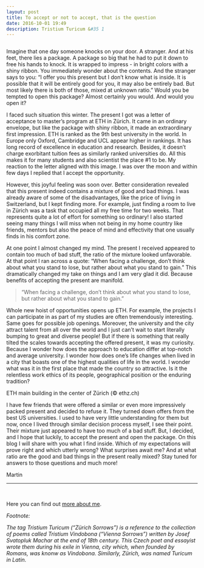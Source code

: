 ```yaml
---
layout: post
title: To accept or not to accept, that is the question
date: 2016-10-01 19:49
description: Tristium Turicum &#35 1 
---
```

<div class="img_row">
	<img class="col three" src="{{ site.baseurl }}/img/package.jpg" alt="" title="package"/>
</div>
<div class="col three caption"> 
</div>

Imagine that one day someone knocks on your door. A stranger. And at his feet, there lies a package. A package so big that he had to put it down to free his hands to knock. It is wrapped to impress - in bright colors with a shiny ribbon. You immediately wonder about the contents. And the stranger says to you: “I offer you this present but I don’t know what is inside. It is possible that it will be entirely good for you, it may also be entirely bad. But most likely there is both of those, mixed at unknown ratio.” Would you be tempted to open this package? Almost certainly you would. And would you open it?

I faced such situation this winter. The present I got was a letter of acceptance to master’s program at ETH in Zürich. It came in an ordinary envelope, but like the package with shiny ribbon, it made an extraordinary first impression. ETH is ranked as the 9th best university in the world. In Europe only Oxford, Cambridge and UCL appear higher in rankings. It has long record of excellence in education and research. Besides, it doesn’t charge exorbitant tuition fees as similarly ranked universities do. All this makes it for many students and also scientist the place #1 to be. My reaction to the letter aligned with this image. I was over the moon and within few days I replied that I accept the opportunity.

However, this joyful feeling was soon over. Better consideration revealed that this present indeed contains a mixture of good and bad things. I was already aware of some of the disadvantages, like the price of living in Switzerland, but I kept finding more. For example, just finding a room to live in Zürich was a task that occupied all my free time for two weeks. That represents quite a lot of effort for something so ordinary! I also started seeing many things I will miss when not being in my home country like friends, mentors but also the peace of mind and effectivity that one usually finds in his comfort zone.

At one point I almost changed my mind. The present I received appeared to contain too much of bad stuff, the ratio of the mixture looked unfavorable. At that point I ran across a quote: “When facing a challenge, don’t think about what you stand to lose, but rather about what you stand to gain.” This dramatically changed my take on things and I am very glad it did. Because benefits of accepting the present are manifold.

> “When facing a challenge, don’t think about what you stand to lose, but rather about what you stand to gain.”

Whole new hoist of opportunities opens up ETH. For example, the projects I can participate in as part of my studies are often tremendously interesting. Same goes for possible job openings. Moreover, the university and the city attract talent from all over the world and I just can’t wait to start literally bumping to great and diverse people! But if there is something that really tilted the scales towards accepting the offered present, it was my curiosity. Because I wonder how does the approach to education differ at top-notch and average university. I wonder how does one’s life changes when lived in a city that boasts one of the highest qualities of life in the world. I wonder what was it in the first place that made the country so attractive. Is it the relentless work ethics of its people, geographical position or the enduring tradition?

<div class="img_row">
	<img class="col three" src="{{ site.baseurl }}/img/eth_gebaeude.jpg" alt="" title="die ETH"/>
</div>
<div class="col three caption"> 
ETH main building in the center of Zürich (&copy; ethz.ch)
</div>

I have few friends that were offered a similar or even more impressively packed present and decided to refuse it. They turned down offers from the best US universities. I used to have very little understanding for them but now, once I lived through similar decision process myself, I see their point. Their mixture just appeared to have too much of a bad stuff. But, I decided, and I hope that luckily, to accept the present and open the package.
On this blog I will share with you what I find inside. Which of my expectations will prove right and which utterly wrong? What surprises await me? And at what ratio are the good and bad things in the present really mixed? Stay tuned for answers to those questions and much more! 

Martin

<hr>
<br/>

Here you can find out <a href="/about" target="blank">more about me</a>.

*Footnote:*

*The tag Tristium Turicum (“Zürich Sorrows”) is a reference to the collection of poems called Tristium Vindobona (“Vienna Sorrows”) written by Josef Svatopluk Machar at the end of 18th century. This Czech poet and essayist wrote them during his exile in Vienna, city which, when founded by Romans, was knonw as Vindobona. Similarly, Zürich, was named Turicum in Latin.*
